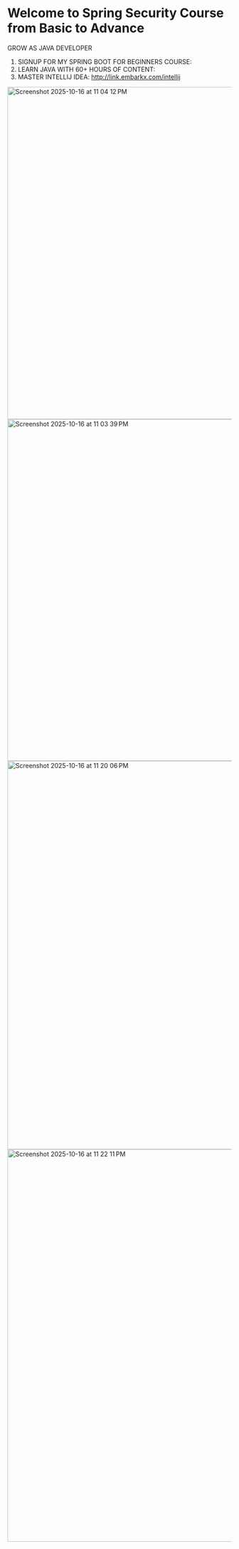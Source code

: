 ﻿# Welcome to Spring Security Course from Basic to Advance


GROW AS JAVA DEVELOPER
1. SIGNUP FOR MY SPRING BOOT FOR BEGINNERS COURSE: 
2. LEARN JAVA WITH 60+ HOURS OF CONTENT: 
3. MASTER INTELLIJ IDEA: http://link.embarkx.com/intellij

<img width="1348" height="747" alt="Screenshot 2025-10-16 at 11 04 12 PM" src="https://github.com/user-attachments/assets/2de6d430-9172-4dbd-892c-7db32a98094e" />

<img width="1510" height="768" alt="Screenshot 2025-10-16 at 11 03 39 PM" src="https://github.com/user-attachments/assets/52d681a3-ae2f-4781-8a94-fa9628f62fe6" />

<img width="1088" height="873" alt="Screenshot 2025-10-16 at 11 20 06 PM" src="https://github.com/user-attachments/assets/51bfae0f-157e-4aa6-9067-fb1857b00662" />

<img width="1085" height="882" alt="Screenshot 2025-10-16 at 11 22 11 PM" src="https://github.com/user-attachments/assets/a36eacc0-ae80-4fdd-895f-54a477c7a577" />
